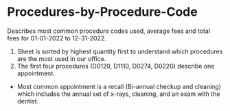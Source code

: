 # Procedures-by-Procedure-Code
Describes most common procedure codes used, average fees and total fees for 01-01-2022 to 12-31-2022. 

1. Sheet is sorted by highest quantity first to understand which procedures are the most used in our office.
2. The first four procedures (D0120, D1110, D0274, D0220) describe one appointment.
* Most common appointment is a recall (Bi-annual checkup and cleaning) which includes the annual set of x-rays, cleaning, and an exam with the dentist. 
